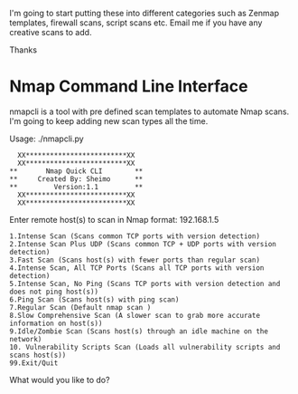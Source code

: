 
I'm going to start putting these into different categories such as Zenmap templates, firewall scans, script scans etc.  Email me if you have any creative scans to add.

Thanks

Nmap Command Line Interface
=======
nmapcli is a tool with pre defined scan templates to automate Nmap scans.  I'm going to keep adding new scan types all the time.

Usage: ./nmapcli.py

      XX*************************XX
      XX*************************XX
    **       Nmap Quick CLI        **
    **     Created By: Sheimo      **
    **         Version:1.1         **
      XX*************************XX
      XX*************************XX

Enter remote host(s) to scan in Nmap format: 192.168.1.5

    1.Intense Scan (Scans common TCP ports with version detection)
    2.Intense Scan Plus UDP (Scans common TCP + UDP ports with version detection)
    3.Fast Scan (Scans host(s) with fewer ports than regular scan)
    4.Intense Scan, All TCP Ports (Scans all TCP ports with version detection)
    5.Intense Scan, No Ping (Scans TCP ports with version detection and does not ping host(s))
    6.Ping Scan (Scans host(s) with ping scan)
    7.Regular Scan (Default nmap scan )
    8.Slow Comprehensive Scan (A slower scan to grab more accurate information on host(s))
    9.Idle/Zombie Scan (Scans host(s) through an idle machine on the network)
    10. Vulnerability Scripts Scan (Loads all vulnerability scripts and scans host(s))
    99.Exit/Quit
    
What would you like to do? 
